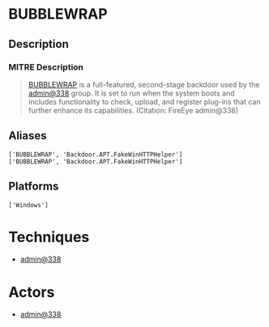 
# BUBBLEWRAP

## Description

### MITRE Description

> [BUBBLEWRAP](https://attack.mitre.org/software/S0043) is a full-featured, second-stage backdoor used by the [admin@338](https://attack.mitre.org/groups/G0018) group. It is set to run when the system boots and includes functionality to check, upload, and register plug-ins that can further enhance its capabilities. (Citation: FireEye admin@338)

## Aliases

```
['BUBBLEWRAP', 'Backdoor.APT.FakeWinHTTPHelper']
['BUBBLEWRAP', 'Backdoor.APT.FakeWinHTTPHelper']
```

## Platforms

```
['Windows']
```

# Techniques


* [admin@338](../techniques/admin@338.md)


# Actors


* [admin@338](../actors/admin@338.md)

